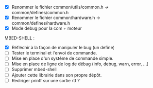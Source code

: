 - [x] Renommer le fichier common/utils/common.h -> common/defines/common.h
- [x] Renommer le fichier common/hardware.h -> common/defines/hardware.h
- [x] Mode debug pour la com + moteur

MBED-SHELL :
- [x] Réfléchir à la façon de manipuler le bug (un define)
- [ ] Tester le terminal et l'envoi de commande.
- [ ] Mise en place d'un système de commande simple.
- [ ] Mise en place de ligne de log de débug (info, debug, warn, error, ...)
- [ ] Supprimer mbed-shell
- [ ] Ajouter cette librairie dans son propre dépôt.
- [ ] Rediriger printf sur une sortie rtt ?
